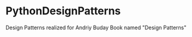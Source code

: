 PythonDesignPatterns
====================

Design Patterns realized for Andriy Buday Book named "Design Patterns"

